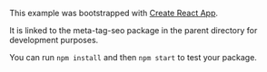 This example was bootstrapped with [Create React App](https://github.com/facebook/create-react-app).

It is linked to the meta-tag-seo package in the parent directory for development purposes.

You can run `npm install` and then `npm start` to test your package.

